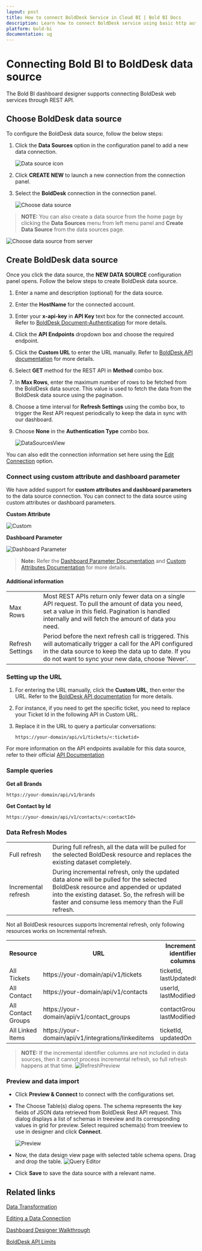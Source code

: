 ```yaml
---
layout: post
title: How to connect BoldDesk Service in Cloud BI | Bold BI Docs
description: Learn how to connect BoldDesk service using basic http authentication through REST API endpoint with Bold BI Cloud and create powerful dashboards.
platform: bold-bi
documentation: ug
---
```


# Connecting Bold BI to BoldDesk data source
The Bold BI dashboard designer supports connecting BoldDesk web services through REST API. 

## Choose BoldDesk data source
To configure the BoldDesk data source, follow the below steps:
1. Click the **Data Sources** option in the configuration panel to add a new data connection.

   ![Data source icon](/static/assets/working-with-datasource/data-connectors/images/common/DataSourcesIcon.png)

2. Click **CREATE NEW** to launch a new connection from the connection panel.
3. Select the **BoldDesk** connection in the connection panel.

   ![Choose data source](/static/assets/working-with-datasource/data-connectors/images/BoldDesk/ChooseDS.png)

> **NOTE:**  You can also create a data source from the home page by clicking the **Data Sources** menu from left menu panel and **Create Data Source** from the data sources page.

   ![Choose data source from server](/static/assets/working-with-datasource/data-connectors/images/BoldDesk/ChooseDS_server.png)

## Create BoldDesk data source
Once you click the data source, the **NEW DATA SOURCE** configuration panel opens. Follow the below steps to create BoldDesk data source.
1. Enter a name and description (optional) for the data source.
2. Enter the **HostName** for the connected account.
3. Enter your **x-api-key** in **API Key** text box for the connected account. Refer to [BoldDesk Document-Authentication](https://developer.bolddesk.com/api#section/Getting-Started/Authentication) for more details.
4. Click the **API Endpoints** dropdown box and choose the required endpoint.
5. Click the **Custom URL** to enter the URL manually. Refer to [BoldDesk API documentation](https://developer.bolddesk.com/api) for more details.
6. Select **GET** method for the REST API in **Method** combo box.
7. In **Max Rows**, enter the maximum number of rows to be fetched from the BoldDesk data source. This value is used to fetch the data from the BoldDesk data source using the pagination.
8. Choose a time interval for **Refresh Settings** using the combo box, to trigger the Rest API request periodically to keep the data in sync with our dashboard.  
9. Choose **None** in the **Authentication Type** combo box.

    ![DataSourcesView](/static/assets/working-with-datasource/data-connectors/images/BoldDesk/DataSourcesView.png)

You can also edit the connection information set here using the [Edit Connection](/working-with-data-sources/editing-a-data-connection/) option.

### Connect using custom attribute and dashboard parameter

We have added support for **custom attributes and dashboard parameters** to the data source connection. You can connect to the data source using custom attributes or dashboard parameters.

**Custom Attribute**

![Custom](/static/assets/working-with-datasource/data-connectors/images/BoldDesk/Custom.png)

**Dashboard Parameter**

![Dashboard Parameter](/static/assets/working-with-datasource/data-connectors/images/BoldDesk/Dashboardparameter.png)

>**Note:** Refer the [Dashboard Parameter Documentation](https://help.boldbi.com/working-with-data-sources/dashboard-parameter/) and [Custom Attributes Documentation](https://help.boldbi.com/working-with-data-sources/configuring-custom-attribute/) for more details.

#### Additional information
<table width="600">
<tr>
<td>
Max Rows
</td>
<td>
Most REST APIs return only fewer data on a single API request. To pull the amount of data you need, set a value in this field.  
Pagination is handled internally and will fetch the amount of data you need.
</td>
</tr>
<tr>
<td>
Refresh Settings
</td>
<td>
Period before the next refresh call is triggered. This will automatically trigger a call for the API configured in the data source to keep the data up to date. If you do not want to sync your new data, choose ‘Never’.
</td>
</tr>
</table>

### Setting up the URL

1. For entering the URL manually, click the **Custom URL**, then enter the URL. Refer to the [BoldDesk API documentation](https://developer.bolddesk.com/api) for more details.

2. For instance, if you need to get the specific ticket, you need to replace your Ticket Id in the following API in Custom URL.

3. Replace it in the URL to query a particular conversations:

    `https://your-domain/api/v1/tickets/<:ticketid>`

For more information on the API endpoints available for this data source, refer to their official [API Documentation](https://developer.bolddesk.com/api)

### Sample queries

**Get all Brands**

`https://your-domain/api/v1/brands`

**Get Contact by Id**

`https://your-domain/api/v1/contacts/<:contactId>`

### Data Refresh Modes

<table>
<tr>
<td>
Full refresh
</td>
<td>
During full refresh, all the data will be pulled for the selected BoldDesk resource and replaces the existing dataset completely.
</td>
</tr>
<tr>
<td>
Incremental refresh
</td>
<td>
During incremental refresh, only the updated data alone will be pulled for the selected BoldDesk resource and appended or updated into the existing dataset. So, the refresh will be faster and consume less memory than the Full refresh.
</td>
</tr>
</table>

Not all BoldDesk resources supports Incremental refresh, only following resources works on Incremental refresh.

<table>
   <tr>
      <th scope="col">Resource</th>
      <th scope="col">URL</th>
      <th scope="col">Incremental identifier columns</th>
   </tr>
   <tr>
      <td>All Tickets</td>
      <td>https://your-domain/api/v1/tickets</td>
      <td>ticketId, lastUpdatedOn</td>
   </tr>
   <tr>
      <td>All Contact</td>
      <td>https://your-domain/api/v1/contacts</td>
      <td>userId, lastModifiedOn</td>
   </tr>
   <tr>
      <td>All Contact Groups</td>
      <td>https://your-domain/api/v1/contact_groups</td>
      <td>contactGroupId, lastModifiedOn</td>
   </tr>
   <tr>
      <td>All Linked Items</td>
      <td>https://your-domain/api/v1/integrations/linkeditems</td>
      <td>ticketId, updatedOn</td>
   </tr>
</table>

>**NOTE:**  If the incremental identifier columns are not included in data sources, then it cannot process incremental refresh, so full refresh happens at that time.
   ![RefreshPreview](/static/assets/working-with-datasource/data-connectors/images/BoldDesk/RefreshPreview.png)

### Preview and data import
* Click **Preview & Connect** to connect with the configurations set.
* The Choose Table(s) dialog opens. The schema represents the key fields of JSON data retrieved from BoldDesk Rest API request. This dialog displays a list of schemas in treeview and its corresponding values in grid for preview. Select required schema(s) from treeview to use in designer and click **Connect**.

   ![Preview](/static/assets/working-with-datasource/data-connectors/images/common/Preview.png)

* Now, the data design view page with selected table schema opens. Drag and drop the table.
   ![Query Editor](/static/assets/working-with-datasource/data-connectors/images/common/QueryEditor.png)

* Click **Save** to save the data source with a relevant name.

## Related links
[Data Transformation](/working-with-data-sources/data-modeling/joining-table/)

[Editing a Data Connection](/working-with-data-sources/editing-a-data-connection/)   

[Dashboard Designer Walkthrough](/getting-started/creating-dashboard/)

[BoldDesk API Limits](https://developer.bolddesk.com/api#section/Getting-Started/Rate-Limiting)